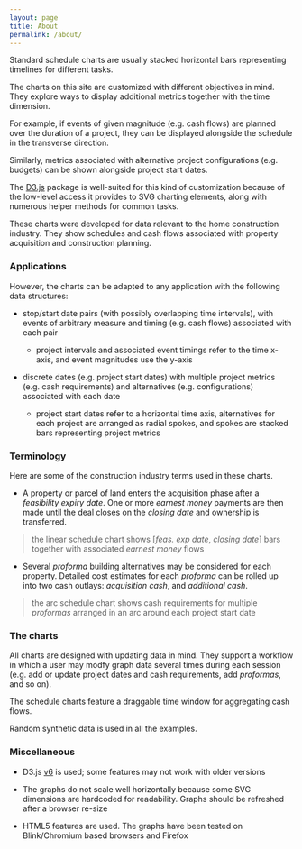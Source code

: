 ```yaml
---
layout: page
title: About
permalink: /about/
---
```


Standard schedule charts are usually stacked horizontal bars representing timelines for different tasks.

The charts on this site are customized with different objectives in mind. They explore ways to display additional metrics together with the time dimension. 

For example, if events of given magnitude (e.g. cash flows) are planned over the duration of a project, they can be displayed alongside the schedule in the transverse direction. 

Similarly, metrics associated with alternative project configurations (e.g. budgets) can be shown alongside project start dates.

The [D3.js](https://d3js.org) package is well-suited for this kind of customization because of the low-level access it provides to SVG charting elements, along with numerous helper methods for common tasks.

These charts were developed for data relevant to the home construction industry. They show schedules and cash flows associated with property acquisition and construction planning.

### Applications
However, the charts can be adapted to any application with the following data structures:

- stop/start date pairs (with possibly overlapping time intervals), with events of arbitrary measure and timing (e.g. cash flows) associated with each pair
    - project intervals and associated event timings refer to the time x-axis, and event magnitudes use the y-axis

- discrete dates (e.g. project start dates) with multiple project metrics (e.g. cash requirements)  and alternatives (e.g. configurations) associated with each date
    - project start dates refer to a horizontal time axis, alternatives for each project are arranged as radial spokes, and spokes are stacked bars representing project metrics


### Terminology
Here are some of the construction industry terms used in these charts.

- A property or parcel of land enters the acquisition phase after a *feasibility expiry date*. One or more *earnest money* payments are then made until the deal closes on the *closing date* and ownership is transferred. 

> the linear schedule chart shows [*feas. exp date*, *closing date*] bars together with associated *earnest money* flows

- Several *proforma* building alternatives may be considered for each property. Detailed cost estimates for each *proforma* can be rolled up into two cash outlays: *acquisition cash*, and *additional cash*. 

> the arc schedule chart shows cash requirements for multiple *proformas* arranged in an arc around each project start date

### The charts

All charts are designed with updating data in mind. They support a workflow in which a user may modfy graph data several times during each session (e.g. add or update project dates and cash requirements, add *proformas*, and so on).

The schedule charts feature a draggable time window for aggregating cash flows.

Random synthetic data is used in all the examples.

### Miscellaneous

- D3.js [v6](https://github.com/d3/d3/releases/tag/v6.0.0) is used; some features may not work with older versions

- The graphs do not scale well horizontally because some SVG dimensions are hardcoded for readability. Graphs should be refreshed after a browser re-size

- HTML5 features are used. The graphs have been tested on Blink/Chromium based browsers and Firefox

